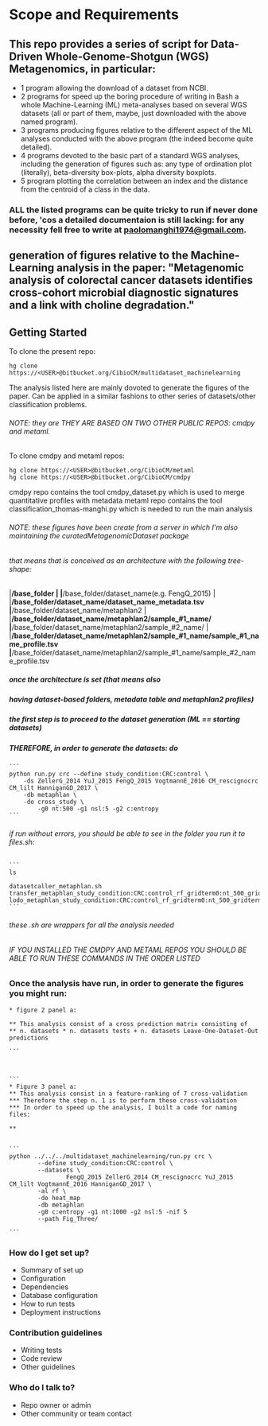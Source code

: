 # Scope and Requirements #

## This repo provides a series of script for Data-Driven Whole-Genome-Shotgun (WGS) Metagenomics, in particular:

* 1 program allowing the download of a dataset from NCBI.
* 2 programs for speed up the boring procedure of writing in Bash a whole Machine-Learning (ML) meta-analyses based on several WGS datasets (all or part of them, maybe, just downloaded with the above named program).  
* 3 programs producing figures relative to the different aspect of the ML analyses conducted with the above program (the indeed become quite detailed).
* 4 programs devoted to the basic part of a standard WGS analyses, including the generation of figures such as: any type of ordination plot (literally), beta-diversity box-plots, alpha diversity boxplots.
* 5 program plotting the correlation between an index and the distance from the centroid of a class in the data.

### ALL the listed programs can be quite tricky to run if never done before, 'cos a detailed documentaion is still lacking: for any necessity fell free to write at paolomanghi1974@gmail.com.
## generation of figures relative to the Machine-Learning analysis in the paper: "Metagenomic analysis of colorectal cancer datasets identifies cross-cohort microbial diagnostic signatures and a link with choline degradation." 

## Getting Started

To clone the present repo:

```
hg clone https://<USER>@bitbucket.org/CibioCM/multidataset_machinelearning
```

The analysis listed here are mainly dovoted to generate the figures of the paper. Can be applied in a similar fashions to other series of
datasets/other classification problems.

###### NOTE: they are THEY ARE BASED ON TWO OTHER PUBLIC REPOS: cmdpy and metaml.

To clone cmdpy and metaml repos:

```
hg clone https://<USER>@bitbucket.org/CibioCM/metaml
hg clone https://<USER>@bitbucket.org/CibioCM/cmdpy

```

cmdpy repo contains the tool cmdpy_dataset.py which is used to merge quantitative profiles with metadata
metaml repo contains the tool classification_thomas-manghi.py which is needed to run the main analysis

###### NOTE: these figures have been create from a server in which I'm also maintaining the curatedMetagenomicDataset package
###### that means that is conceived as an architecture with the following tree-shape:

|__/base_folder
|
|__/base_folder/dataset_name(e.g. FengQ_2015)
|
|__/base_folder/dataset_name/dataset_name_metadata.tsv
|__/base_folder/dataset_name/metaphlan2
|
|__/base_folder/dataset_name/metaphlan2/sample_#1_name/
|__/base_folder/dataset_name/metaphlan2/sample_#2_name/
|
|__/base_folder/dataset_name/metaphlan2/sample_#1_name/sample_#1_name_profile.tsv
|__/base_folder/dataset_name/metaphlan2/sample_#1_name/sample_#2_name_profile.tsv

##### once the architecture is set (that means also
##### having dataset-based folders, metadata table and metaphlan2 profiles)
##### the first step is to proceed to the dataset generation (ML == starting datasets)
##### THEREFORE, in order to generate the datasets: do

    ```
	python run.py crc --define study_condition:CRC:control \
		-ds ZellerG_2014 YuJ_2015 FengQ_2015 VogtmannE_2016 CM_rescignocrc CM_lilt HanniganGD_2017 \
		-db metaphlan \
		-do cross_study \
			-g0 nt:500 -g1 nsl:5 -g2 c:entropy
	```

###### if run without errors, you should be able to see in the folder you run it to files.sh:

    ```
	ls
	
	datasetcaller_metaphlan.sh
	transfer_metaphlan_study_condition:CRC:control_rf_gridterm0:nt_500_gridterm1:nsl_5_gridterm2:c_entropy.sh
	lodo_metaphlan_study_condition:CRC:control_rf_gridterm0:nt_500_gridterm1:nsl_5_gridterm2:c_entropy.sh
	```

###### these .sh are wrappers for all the analysis needed
###### IF YOU INSTALLED THE CMDPY AND METAML REPOS YOU SHOULD BE ABLE TO RUN THESE COMMANDS IN THE ORDER LISTED

### Once the analysis have run, in order to generate the figures you might run:

	* figure 2 panel a:
	
	** This analysis consist of a cross prediction matrix consisting of 
	** n. datasets * n. datasets tests + n. datasets Leave-One-Dataset-Out predictions

	```
    	
	
	
	```
	* Figure 3 panel a:
	** This analysis consist in a feature-ranking of 7 cross-validation
	*** Therefore the step n. 1 is to perform these cross-validation
	*** In order to speed up the analysis, I built a code for naming files:
	
	** 
	
	
	```
	python ../../../multidataset_machinelearning/run.py crc \
			--define study_condition:CRC:control \
			--datasets \
					FengQ_2015 ZellerG_2014 CM_rescignocrc YuJ_2015 CM_lilt VogtmannE_2016 HanniganGD_2017 \
			-al rf \
			-do heat_map 
			-db metaphlan 
			-g0 c:entropy -g1 nt:1000 -g2 nsl:5 -nif 5 
			--path Fig_Three/
	
	```



### How do I get set up? ###

* Summary of set up
* Configuration
* Dependencies
* Database configuration
* How to run tests
* Deployment instructions

### Contribution guidelines ###

* Writing tests
* Code review
* Other guidelines

### Who do I talk to? ###

* Repo owner or admin
* Other community or team contact